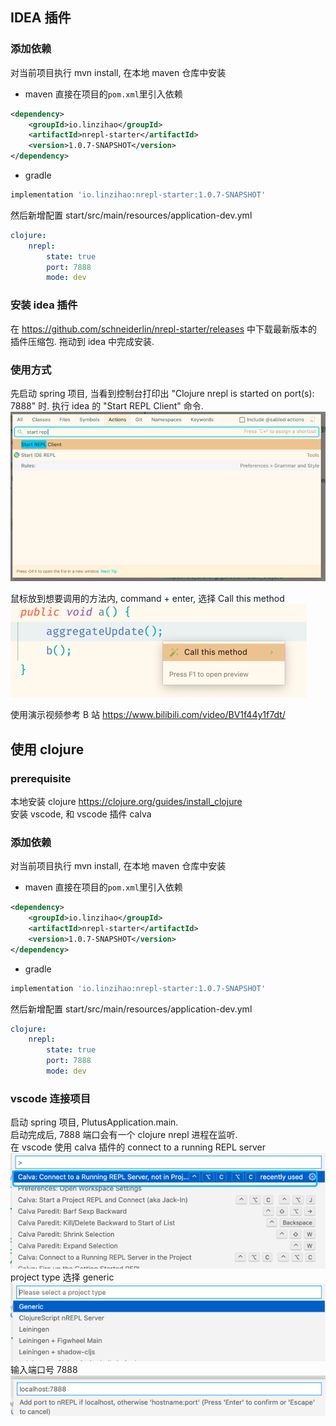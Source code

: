 ## IDEA 插件
### 添加依赖

对当前项目执行 mvn install, 在本地 maven 仓库中安装

- maven
  直接在项目的`pom.xml`里引入依赖
```xml
<dependency>
    <groupId>io.linzihao</groupId>
    <artifactId>nrepl-starter</artifactId>
    <version>1.0.7-SNAPSHOT</version>
</dependency>
```
- gradle
```groovy
implementation 'io.linzihao:nrepl-starter:1.0.7-SNAPSHOT'
```

然后新增配置 start/src/main/resources/application-dev.yml
```yaml
clojure:
    nrepl:
        state: true
        port: 7888
        mode: dev
```

### 安装 idea 插件
在 https://github.com/schneiderlin/nrepl-starter/releases 中下载最新版本的插件压缩包.
拖动到 idea 中完成安装.

### 使用方式
先启动 spring 项目, 当看到控制台打印出
"Clojure nrepl is started on port(s): 7888" 时.
执行 idea 的 "Start REPL Client" 命令.
![img.png](img.png)

鼠标放到想要调用的方法内, command + enter, 选择 Call this method
![img_1.png](img_1.png)

使用演示视频参考 B 站 https://www.bilibili.com/video/BV1f44y1f7dt/

## 使用 clojure
### prerequisite
本地安装 clojure
https://clojure.org/guides/install_clojure  
安装 vscode, 和 vscode 插件 calva

### 添加依赖

对当前项目执行 mvn install, 在本地 maven 仓库中安装

- maven
直接在项目的`pom.xml`里引入依赖
```xml
<dependency>
    <groupId>io.linzihao</groupId>
    <artifactId>nrepl-starter</artifactId>
    <version>1.0.7-SNAPSHOT</version>
</dependency>
```
- gradle
```groovy
implementation 'io.linzihao:nrepl-starter:1.0.7-SNAPSHOT'
```

然后新增配置 start/src/main/resources/application-dev.yml
```yaml
clojure:
    nrepl:
        state: true
        port: 7888
        mode: dev
```

### vscode 连接项目
启动 spring 项目, PlutusApplication.main.  
启动完成后, 7888 端口会有一个 clojure nrepl 进程在监听.  
在 vscode 使用 calva 插件的 connect to a running REPL server  
![img.png](doc/img.png)  
project type 选择 generic  
![img_1.png](doc/img_1.png)  
输入端口号 7888   
![img_2.png](doc/img_2.png)

